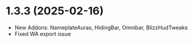 # 1.3.3 (2025-02-16)

- New Addons: NameplateAuras, HidingBar, Omnibar, BlizzHudTweaks
- Fixed WA export issue
